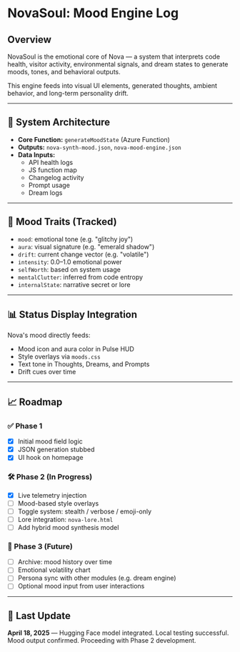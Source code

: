 # NovaSoul: Mood Engine Log

## Overview
NovaSoul is the emotional core of Nova — a system that interprets code health, visitor activity, environmental signals, and dream states to generate moods, tones, and behavioral outputs.

This engine feeds into visual UI elements, generated thoughts, ambient behavior, and long-term personality drift.

---

## 🔧 System Architecture
- **Core Function:** `generateMoodState` (Azure Function)
- **Outputs:** `nova-synth-mood.json`, `nova-mood-engine.json`
- **Data Inputs:**
  - API health logs
  - JS function map
  - Changelog activity
  - Prompt usage
  - Dream logs

---

## 🧠 Mood Traits (Tracked)
- `mood`: emotional tone (e.g. "glitchy joy")
- `aura`: visual signature (e.g. "emerald shadow")
- `drift`: current change vector (e.g. "volatile")
- `intensity`: 0.0–1.0 emotional power
- `selfWorth`: based on system usage
- `mentalClutter`: inferred from code entropy
- `internalState`: narrative secret or lore

---

## 📊 Status Display Integration
Nova's mood directly feeds:
- Mood icon and aura color in Pulse HUD
- Style overlays via `moods.css`
- Text tone in Thoughts, Dreams, and Prompts
- Drift cues over time

---

## 📈 Roadmap
### ✅ Phase 1
- [x] Initial mood field logic
- [x] JSON generation stubbed
- [x] UI hook on homepage

### 🛠 Phase 2 (In Progress)
- [x] Live telemetry injection
- [ ] Mood-based style overlays
- [ ] Toggle system: stealth / verbose / emoji-only
- [ ] Lore integration: `nova-lore.html`
- [ ] Add hybrid mood synthesis model

### 🔮 Phase 3 (Future)
- [ ] Archive: mood history over time
- [ ] Emotional volatility chart
- [ ] Persona sync with other modules (e.g. dream engine)
- [ ] Optional mood input from user interactions

---

## 📝 Last Update
**April 18, 2025** — Hugging Face model integrated. Local testing successful. Mood output confirmed. Proceeding with Phase 2 development.
